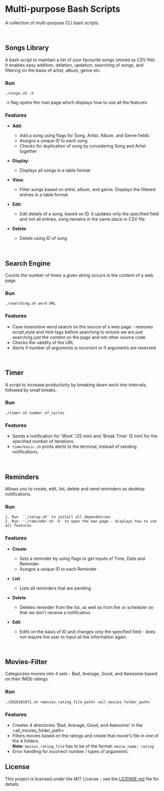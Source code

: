 # Multi-purpose Bash Scripts 

A collection of multi-purpose CLI bash scripts.

<br /> 

## Songs Library

A bash script to maintain a list of your favourite songs (stored as CSV file). It enables easy addition, deletion, updation, searching of songs, and filtering on the basis of artist, album, genre etc.

### Run

	./songs.sh -h
`-h` flag opens the man page which displays how to use all the features

### Features

* **Add**: 
	* Add a song using flags for Song, Artist, Album, and Genre fields
	* Assigns a unique ID to each song 
	* Checks for duplication of song by considering Song and Artist together

* **Display**: 
	* Displays all songs in a table format

* **View**: 
	* Filter songs based on artist, album, and genre. Displays the filtered entries in a table format

* **Edit**: 

	* Edit details of a song, based on ID. It updates only the specified field and not all entries, song remains in the same place in CSV file

* **Delete**: 

	* Delete using ID of song



<br /> 


## Search Engine
Counts the number of times a given string occurs in the content of a web page.
	
### Run
	./searching.sh word URL

### Features

* Case insensitive word search on the source of a web page - removes script,style and html tags before searching to ensure we are just searching just the content on the page and not other source code
* Checks the validity of the URL
* Alerts if number of arguments is incorrect or if arguments are reversed


<br /> 

## Timer
A script to increase productivity by breaking down work into intervals, followed by small breaks.

### Run
	
	./timer.sh number_of_cycles

### Features

* Sends a notification for 'Work' (25 min) and 'Break Time' (5 min) for the specified number of iterations.
* `timerbasic.sh` prints alerts to the terminal, instead of sending notifications.

<br /> 

## Reminders

Allows you to create, edit, list, delete and send reminders as desktop notifications.

### Run 
	
	1. Run  './setup.sh' to install all dependencies
	2. Run  './reminder.sh -h' to open the man page - displays how to use all features

### Features

* **Create** 
	* Sets a reminder by using flags to get inputs of Time, Date and Reminder
	* Assigns a unique ID to each Reminder

* **List**
	* Lists all reminders that are pending

* **Delete**
	* Deletes reminder from the list, as well as from the `at` scheduler so that we don't receive a notification. 

* **Edit**
	* Edits on the basis of ID and changes only the specified field - does not require the user to input all the information again.
		
<br /> 

## Movies-Filter
	
Categorizes movies into 4 sets - Bad, Average, Good, and Awesome based on their IMDb ratings.

### Run

	./2018101071.sh <movies_rating_file_path> <all_movies_folder_path>

### Features

* Creates 4 directories 'Bad, Average, Good, and Awesome' in the <all_movies_folder_path> 
* Filters movies based on the ratings and create that movie's file in one of the 4 folders. 
<br> **Note**: `movies_rating_file` has to be of the format: `movie_name: rating` 
* Error handling for incorrect number / types of arguments. 

## License

This project is licensed under the MIT License - see the [LICENSE.md](LICENSE) file for details.